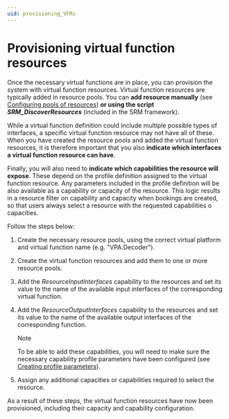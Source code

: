 ```yaml
---
uid: provisioning_VFRs
---
```


# Provisioning virtual function resources

Once the necessary virtual functions are in place, you can provision the system with virtual function resources. Virtual function resources are typically added in resource pools. You can **add resource manually** (see [Configuring pools of resources](xref:Configuring_pools_of_resources)) **or using the script *SRM_DiscoverResources*** (included in the SRM framework).

While a virtual function definition could include multiple possible types of interfaces, a specific virtual function resource may not have all of these. When you have created the resource pools and added the virtual function resources, it is therefore important that you also **indicate which interfaces a virtual function resource can have**.

Finally, you will also need to **indicate which capabilities the resource will expose**. These depend on the profile definition assigned to the virtual function resource. Any parameters included in the profile definition will be also available as a capability or capacity of the resource. This logic results in a resource filter on capability and capacity when bookings are created, so that users always select a resource with the requested capabilities o capacities.

Follow the steps below:

1. Create the necessary resource pools, using the correct virtual platform and virtual function name (e.g. "VPA.Decoder").

1. Create the virtual function resources and add them to one or more resource pools.

1. Add the *ResourceInputInterfaces* capability to the resources and set its value to the name of the available input interfaces of the corresponding virtual function.

1. Add the *ResourceOutputInterfaces* capability to the resources and set its value to the name of the available output interfaces of the corresponding function.

   > [!NOTE]
   > To be able to add these capabilities, you will need to make sure the necessary capability profile parameters have been configured (see [Creating profile parameters](xref:implementing_function_srm)).

1. Assign any additional capacities or capabilities required to select the resource.

As a result of these steps, the virtual function resources have now been provisioned, including their capacity and capability configuration.
